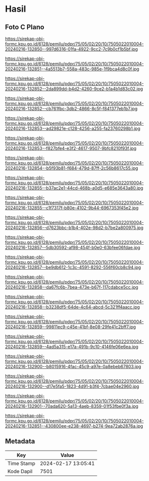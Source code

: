 # Hasil

## Foto C Plano

https://sirekap-obj-formc.kpu.go.id/6128/pemilu/pdpr/75/05/02/20/10/7505022010004-20240216-132850--997d6316-01fa-4922-9cc2-7c9b0cf1b5bf.jpg

https://sirekap-obj-formc.kpu.go.id/6128/pemilu/pdpr/75/05/02/20/10/7505022010004-20240216-132851--4a5513b7-558a-483c-985e-1f9bca4d8c0f.jpg

https://sirekap-obj-formc.kpu.go.id/6128/pemilu/pdpr/75/05/02/20/10/7505022010004-20240216-132852--2da899dd-b4d2-4260-9ce2-b1a4b1d83c02.jpg

https://sirekap-obj-formc.kpu.go.id/6128/pemilu/pdpr/75/05/02/20/10/7505022010004-20240216-132852--cb761fbc-3db2-4866-8c5f-f841377eb1b7.jpg

https://sirekap-obj-formc.kpu.go.id/6128/pemilu/pdpr/75/05/02/20/10/7505022010004-20240216-132853--ad29821e-c128-4256-a255-fa23760298b1.jpg

https://sirekap-obj-formc.kpu.go.id/6128/pemilu/pdpr/75/05/02/20/10/7505022010004-20240216-132853--f827bfe4-e3f2-4617-9507-9bfc8210f93f.jpg

https://sirekap-obj-formc.kpu.go.id/6128/pemilu/pdpr/75/05/02/20/10/7505022010004-20240216-132854--b5f93b81-f684-479d-87ff-2c56b8617c55.jpg

https://sirekap-obj-formc.kpu.go.id/6128/pemilu/pdpr/75/05/02/20/10/7505022010004-20240216-132855--b37ac2e1-44cd-468b-a0d5-e685e3643a80.jpg

https://sirekap-obj-formc.kpu.go.id/6128/pemilu/pdpr/75/05/02/20/10/7505022010004-20240216-132855--c1f7317f-b80e-4102-9b44-6967353f45e2.jpg

https://sirekap-obj-formc.kpu.go.id/6128/pemilu/pdpr/75/05/02/20/10/7505022010004-20240216-132856--d7623bbc-b1b4-402e-98d2-b7be2a800975.jpg

https://sirekap-obj-formc.kpu.go.id/6128/pemilu/pdpr/75/05/02/20/10/7505022010004-20240216-132857--5db30592-af98-454f-b0e0-63bfee06fdae.jpg

https://sirekap-obj-formc.kpu.go.id/6128/pemilu/pdpr/75/05/02/20/10/7505022010004-20240216-132857--be9db612-1c3c-4591-8292-556f60cb8c94.jpg

https://sirekap-obj-formc.kpu.go.id/6128/pemilu/pdpr/75/05/02/20/10/7505022010004-20240216-132858--da67fc6b-7bea-473e-b67f-117cdabce5cc.jpg

https://sirekap-obj-formc.kpu.go.id/6128/pemilu/pdpr/75/05/02/20/10/7505022010004-20240216-132858--b3238df5-64de-4c64-abcd-5c321ff4aacc.jpg

https://sirekap-obj-formc.kpu.go.id/6128/pemilu/pdpr/75/05/02/20/10/7505022010004-20240216-132859--99811ec9-c45e-41bf-8e08-29fe41c2bff7.jpg

https://sirekap-obj-formc.kpu.go.id/6128/pemilu/pdpr/75/05/02/20/10/7505022010004-20240216-132859--4ad5a315-e17a-491b-9c10-4146fe06e6ea.jpg

https://sirekap-obj-formc.kpu.go.id/6128/pemilu/pdpr/75/05/02/20/10/7505022010004-20240216-132900--b8015916-4fac-45c9-a97e-0a8ebeb67803.jpg

https://sirekap-obj-formc.kpu.go.id/6128/pemilu/pdpr/75/05/02/20/10/7505022010004-20240216-132900--d17e5fa5-1823-4d91-b3f4-7cbae04e2960.jpg

https://sirekap-obj-formc.kpu.go.id/6128/pemilu/pdpr/75/05/02/20/10/7505022010004-20240216-132901--70ada620-5a13-4aeb-8359-01f53fbe0f3a.jpg

https://sirekap-obj-formc.kpu.go.id/6128/pemilu/pdpr/75/05/02/20/10/7505022010004-20240216-132851--430800ee-e238-4697-b274-9ea72ab2876a.jpg


## Metadata

| Key        | Value               |
| ---------- | ------------------- |
| Time Stamp | 2024-02-17 13:05:41 |
| Kode Dapil | 7501                |



